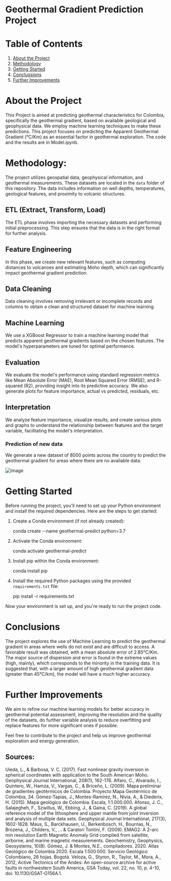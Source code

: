 # Geothermal Gradient Prediction Project

# Table of Contents

1. [About the Project](#about-the-project)
2. [Methodology](#methodology)
3. [Getting Started](#getting-started)
4. [Conclussions](#conclusion)
5. [Further Improvements](#further-improvements)

# About the Project

This Project is aimed at predicting geothermal characteristics for Colombia, specifically the geothermal gradient, based on available geological and geophysical data. We employ machine learning techniques to make these predictions. This project focuses on predicting the Apparent Geothermal Gradient (°C/Km) as an essential factor in geothermal exploration. The code and the results are in Model.ipynb.

# Methodology:

The project utilizes geospatial data, geophysical information, and geothermal measurements. These datasets are located in the `data` folder of this repository. The data includes information on well depths, temperatures, geological features, and proximity to volcanic structures.

## ETL (Extract, Transform, Load)

The ETL phase involves importing the necessary datasets and performing initial preprocessing. This step ensures that the data is in the right format for further analysis.

## Feature Engineering

In this phase, we create new relevant features, such as computing distances to volcanoes and estimating Moho depth, which can significantly impact geothermal gradient prediction.

## Data Cleaning

Data cleaning involves removing irrelevant or incomplete records and columns to obtain a clean and structured dataset for machine learning.

## Machine Learning

We use a XGBoost Regressor to train a machine learning model that predicts apparent geothermal gradients based on the chosen features. The model's hyperparameters are tuned for optimal performance.

## Evaluation

We evaluate the model's performance using standard regression metrics like Mean Absolute Error (MAE), Root Mean Squared Error (RMSE), and R-squared (R2), providing insight into its predictive accuracy. We also generate plots for feature importance, actual vs predicted, residuals, etc.

## Interpretation

We analyze feature importance, visualize results, and create various plots and graphs to understand the relationship between features and the target variable, facilitating the model's interpretation.

### Prediction of new data

We generate a new dataset of 8000 points across the country to predict the geothermal gradient for areas where there are no available data.

![image](https://github.com/jcmefra/Geothermal-Gradient-Machine-Learning/assets/64992303/a5974b9e-8207-41fc-8fdd-7bd79981bd3e)

# Getting Started

Before running the project, you'll need to set up your Python environment and install the required dependencies. Here are the steps to get started:

1. Create a Conda environment (if not already created):
   
   conda create --name geothermal-predict python=3.7


2. Activate the Conda environment:

   conda activate geothermal-predict


3. Install pip within the Conda environment:

   conda install pip

4. Install the required Python packages using the provided `requirements.txt` file:

   pip install -r requirements.txt

Now your environment is set up, and you're ready to run the project code.

# Conclusions

The project explores the use of Machine Learning to predict the geothermal gradient in areas where wells do not exist and are difficult to access.
A favorable result was obtained, with a mean absolute error of 2.85°C/Km.
The major source of dispersion and error is found in the extreme values (high, mainly), which corresponds to the minority in the training data.
It is suggested that, with a larger amount of high geothermal gradient data (greater than 45°C/km), the model will have a much higher accuracy.

# Further Improvements

We aim to refine our machine learning models for better accuracy in geothermal potential assessment, improving the resolution and the quality of the datasets, do further variable analysis to reduce overfitting and replace features for more significant ones if possible.

Feel free to contribute to the project and help us improve geothermal exploration and energy generation.

## Sources:

Uieda, L., & Barbosa, V. C. (2017). Fast nonlinear gravity inversion in spherical coordinates with application to the South American Moho. Geophysical Journal International, 208(1), 162-176.
Alfaro, C., Alvarado, I., Quintero, W., Hamza, V., Vargas, C., & Briceño, L. (2009). Mapa preliminar de gradientes geotérmicos de Colombia. Proyecto Mapa Geotérmico de Colombia, 34.
Gómez-Tapias, J., Montes-Ramírez, N., Nivia, A., & Diederix, H. (2015). Mapa geológico de Colombia. Escala, 1:1.000.000.
Afonso, J. C., Salajegheh, F., Szwillus, W., Ebbing, J., & Gaina, C. (2019). A global reference model of the lithosphere and upper mantle from joint inversion and analysis of multiple data sets. Geophysical Journal International, 217(3), 1602-1628.
Maus, S., Barckhausen, U., Berkenbosch, H., Bournas, N., Brozena, J., Childers, V., ... & Caratori Tontini, F. (2009). EMAG2: A 2–arc min resolution Earth Magnetic Anomaly Grid compiled from satellite, airborne, and marine magnetic measurements. Geochemistry, Geophysics, Geosystems, 10(8).
Gómez, J. & Montes, N.E., compiladores. 2020. Atlas Geológico de Colombia 2020. Escala 1:500 000. Servicio Geológico Colombiano, 26 hojas. Bogotá.​​
Veloza, G., Styron, R., Taylor, M., Mora, A., 2012, Active Tectonics of the Andes: An open-source archive for active faults in northwestern South America, GSA Today, vol. 22, no. 10, p. 4-10, doi: 10.1130/GSAT-G156A.1.
